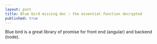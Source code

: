 ```yaml
---
layout: post
title: Blue bird missing doc : the essential function decrypted
published: true
---
```



Blue bird is a great library of promise for front end (angular) and backend (node).
<!-- But its documentation is definitely not good.
Let's list and explain shorty the difference between each useful functions this library provide.


[Blue bird documentation](http://bluebirdjs.com/)

## Promise Concepts

* Sequential or Parallel processing

**Sequential** processing means each promises is processed one after the other.
Could be useful if you want to have a control on the flow of processing. Or if you need the result of previous promise to process the next.

**Parallel** processing means the promises are processed at the same time. You cannot garanty that the order will be preserved.


## 2 anti pattern not to fall in

* Creating an explicit promise that wrap an already promise
http://bluebirdjs.com/docs/anti-patterns.html#the-explicit-construction-anti-pattern

* http://bluebirdjs.com/docs/anti-patterns.html#the-explicit-construction-anti-pattern
```js
then((success) => { }, error=> { })
```
instead of
```js
then(() => {

})
.catch(() => {

})
```


##  Useful bluebird function

* **Promise.all**
  - Params: Array of promise
  - Process in parallel
  - Reject early if an error occur
  - the return value is an array of each promises return in the order they were define

* **Promise.each**
  Same than promise.all but
  - Process in sequence

* **Promise.join**

It is recommended to use Promise.join instead or Promise.all
when the action to do are fixed  in advance and not numerous.
In this case only 3 promises that we know in advance.

```js
var Promise = require("bluebird");
var join = Promise.join;

join(getPictures(), getComments(), getTweets(),
    function(pictures, comments, tweets) {
    console.log("in total: " + pictures.length + comments.length + tweets.length);
});
```

* [**Promise.some**](http://bluebirdjs.com/docs/api/promise.some.html)

The same that lodash `_.some` but with promises and with the count parameter that allow  to tell the minimal promises that need to be fullfilled before

Example of the doc log only the 2 fastest server to respond.

````js
Promise.some([
    ping("ns1.example.com"),
    ping("ns2.example.com"),
    ping("ns3.example.com"),
    ping("ns4.example.com")
], 2).spread(function(first, second) {
    console.log(first, second);
});
````

* [**Promise.props**](http://bluebirdjs.com/docs/api/promise.props.html)

Use the properties of an object to define promise to be perfomed.
The advantage is that the result is accessible with the same properties name that the input object.
Giving the benefit of the spread() operator (instead of the then())
```js
Promise.props({
    pictures: getPictures(),
    comments: getComments(),
    tweets: getTweets()
}).then(function(result) {
    console.log(result.tweets, result.pictures, result.comments);
});
```

* [**finally()**](http://bluebirdjs.com/docs/api/finally.html)

````js
Promise.all([
  /* Array of promises */

])
.then(() => {
  // To do when all promises array resolve
})
.catch(() => {
  // To do if any of the promise in the array had arrors
})
.finally(() => {
  // To do after the then() or catch() indepedantly of the Promise faith (success or errors)
})
````

* [**cancel()**](http://bluebirdjs.com/docs/api/cancel.html)
  Cancel a promise if it has not been received already

* [**spread()**](http://bluebirdjs.com/docs/api/spread.html)
  The result of promise.all is an array of promises return, but what  if you want to define them as parameters ?

````js
 let arrayOfPromises = [
   promise1,
   promise2
 ];
  Promise.all(arrayOfPromises)
  .spread((returnOfPromise1, returnOfPromise2) =>  {
      console.log("return of promise1 " , returnOfPromise1);
      console.log("return of promise2 " , returnOfPromise1);
  });
  // Instead of
  Promise.all(arrayOfPromises)
  .then((result)  => {
      console.log("return of promise1 " , result[0]);
      console.log("return of promise2 " , result[2]);
  });
  ````

  * [Global rejection error hook](http://bluebirdjs.com/docs/api/error-management-configuration.html#global-rejection-events)

Allow to do something globally when error occured

````js
  // NOTE: event name is camelCase as per node convention
  process.on("unhandledRejection", function(reason, promise) {
      // See Promise.onPossiblyUnhandledRejection for parameter documentation
  });

  // NOTE: event name is camelCase as per node convention
  process.on("rejectionHandled", function(promise) {
      // See Promise.onUnhandledRejectionHandled for parameter documentation
  });
````js

* **[isFullfilled](http://bluebirdjs.com/docs/api/isfulfilled.html)

test if the promise is fullfilled

````js
let mypromise = Promise.all()
// More code

timeout(500, () => {
  if (!mypromise.isFulfilled) {
    console.log('still not done')
  }
})
```` -->
